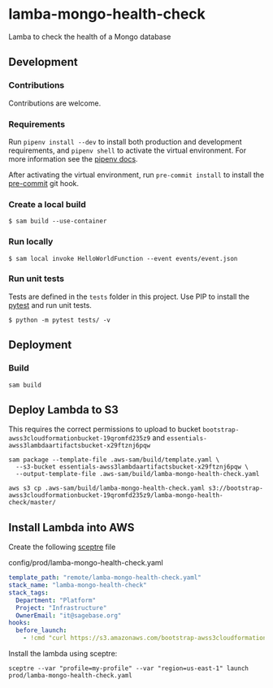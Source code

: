 # lamba-mongo-health-check
Lamba to check the health of a Mongo database

## Development

### Contributions
Contributions are welcome.

### Requirements
Run `pipenv install --dev` to install both production and development
requirements, and `pipenv shell` to activate the virtual environment. For more
information see the [pipenv docs](https://pipenv.pypa.io/en/latest/).

After activating the virtual environment, run `pre-commit install` to install
the [pre-commit](https://pre-commit.com/) git hook.

### Create a local build

```shell script
$ sam build --use-container
```

### Run locally

```shell script
$ sam local invoke HelloWorldFunction --event events/event.json
```

### Run unit tests
Tests are defined in the `tests` folder in this project. Use PIP to install the
[pytest](https://docs.pytest.org/en/latest/) and run unit tests.

```shell script
$ python -m pytest tests/ -v
```

## Deployment

### Build

```shell script
sam build
```

## Deploy Lambda to S3
This requires the correct permissions to upload to bucket
`bootstrap-awss3cloudformationbucket-19qromfd235z9` and
`essentials-awss3lambdaartifactsbucket-x29ftznj6pqw`

```shell script
sam package --template-file .aws-sam/build/template.yaml \
  --s3-bucket essentials-awss3lambdaartifactsbucket-x29ftznj6pqw \
  --output-template-file .aws-sam/build/lamba-mongo-health-check.yaml

aws s3 cp .aws-sam/build/lamba-mongo-health-check.yaml s3://bootstrap-awss3cloudformationbucket-19qromfd235z9/lamba-mongo-health-check/master/
```

## Install Lambda into AWS
Create the following [sceptre](https://github.com/Sceptre/sceptre) file

config/prod/lamba-mongo-health-check.yaml
```yaml
template_path: "remote/lamba-mongo-health-check.yaml"
stack_name: "lamba-mongo-health-check"
stack_tags:
  Department: "Platform"
  Project: "Infrastructure"
  OwnerEmail: "it@sagebase.org"
hooks:
  before_launch:
    - !cmd "curl https://s3.amazonaws.com/bootstrap-awss3cloudformationbucket-19qromfd235z9/lamba-mongo-health-check/master/lamba-mongo-health-check.yaml --create-dirs -o templates/remote/lamba-mongo-health-check.yaml"
```

Install the lambda using sceptre:
```shell script
sceptre --var "profile=my-profile" --var "region=us-east-1" launch prod/lamba-mongo-health-check.yaml
```
